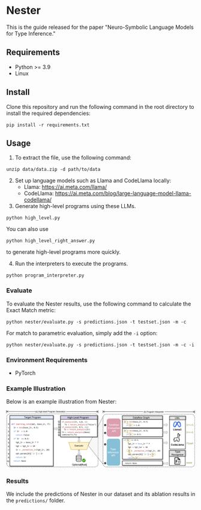 # Nester

This is the guide released for the paper "Neuro-Symbolic Language Models for Type Inference."

## Requirements

- Python >= 3.9
- Linux

## Install

Clone this repository and run the following command in the root directory to install the required dependencies:

```
pip install -r requirements.txt
```

## Usage

1. To extract the file, use the following command:
```
unzip data/data.zip -d path/to/data
```

2. Set up language models such as Llama and CodeLlama locally:
   - Llama: https://ai.meta.com/llama/
   - CodeLlama: https://ai.meta.com/blog/large-language-model-llama-codellama/
3. Generate high-level programs using these LLMs.
```
python high_level.py
```
You can also use 
```
python high_level_right_answer.py
```
to generate high-level programs more quickly.

4. Run the interpreters to execute the programs.
```
python program_interpreter.py
```

### Evaluate

To evaluate the Nester results, use the following command to calculate the Exact Match metric:

```
python nester/evaluate.py -s predictions.json -t testset.json -m -c
```

For match to parametric evaluation, simply add the `-i` option:

```
python nester/evaluate.py -s predictions.json -t testset.json -m -c -i
```


### Environment Requirements

- PyTorch

### Example Illustration

Below is an example illustration from Nester:

![Nester Illustration](Nester_image.png)

### Results

We include the predictions of Nester in our dataset and its ablation results in the ```predictions/``` folder.

